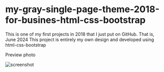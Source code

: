 # my-gray-single-page-theme-2018-for-busines-html-css-bootstrap
This is one of my first projects in 2018 that I just put on GitHub. That is, June 2024 This project is entirely my own design and developed using html-css-bootstrap

Preview photo

![screenshot](https://github.com/arkhalaj/my-gray-single-page-theme-2018-for-busines-html-css-bootstrap/assets/169236874/22cf15db-d096-4870-9556-c7d4981fa23a)
